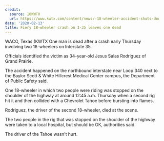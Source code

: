 ```yaml
---
credit:
  source: 10KWTX
  url: https://www.kwtx.com/content/news/-18-wheeler-accident-shuts-down-lanes-on-I-35--567829091.html
date: '2020-02-13'
title: Fiery 18-wheeler crash on I-35 leaves one dead
---
```

WACO, Texas (KWTX One man is dead after a crash early Thursday involving two 18-wheelers on Interstate 35.

Officials identified the victim as 34-year-old Jesus Salas Rodriguez of Grand Prairie.

The accident happened on the northbound interstate near Loop 340 next to the Baylor Scott & White Hillcrest Medical Center campus, the Department of Public Safety said.

One 18-wheeler in which two people were riding was stopped on the shoulder of the highway at around 12:45 a.m. Thursday when a second rig hit it and then collided with a Chevrolet Tahoe before bursting into flames.

Rodriguez, the driver of the second 18-wheeler, died at the scene.

The two people in the rig that was stopped on the shoulder of the highway were taken to a local hospital, but should be OK, authorities said.

The driver of the Tahoe wasn't hurt.
